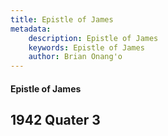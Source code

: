 ```yaml
---
title: Epistle of James
metadata:
    description: Epistle of James
    keywords: Epistle of James
    author: Brian Onang'o
---
```


#### Epistle of James

## 1942 Quater 3
